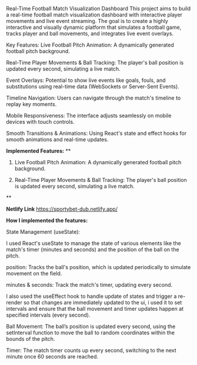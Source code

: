 Real-Time Football Match Visualization Dashboard
This project aims to build a real-time football match visualization dashboard with interactive player movements and live event streaming. The goal is to create a highly interactive and visually dynamic platform that simulates a football game, tracks player and ball movements, and integrates live event overlays.

Key Features:
Live Football Pitch Animation: A dynamically generated football pitch background.

Real-Time Player Movements & Ball Tracking: The player's ball position is updated every second, simulating a live match.

Event Overlays: Potential to show live events like goals, fouls, and substitutions using real-time data (WebSockets or Server-Sent Events).

Timeline Navigation: Users can navigate through the match's timeline to replay key moments.

Mobile Responsiveness: The interface adjusts seamlessly on mobile devices with touch controls.

Smooth Transitions & Animations: Using React's state and effect hooks for smooth animations and real-time updates.


**Implemented Features:**
**
1. Live Football Pitch Animation: A dynamically generated football pitch background.

2. Real-Time Player Movements & Ball Tracking: The player's ball position is updated every second, simulating a live match.

**

**Netlify Link**
https://sportybet-dub.netlify.app/


**How I implemented the features:**

State Management (useState):

I used React's useState to manage the state of various elements like the match's timer (minutes and seconds) and the position of the ball on the pitch.

position: Tracks the ball's position, which is updated periodically to simulate movement on the field.

minutes & seconds: Track the match's timer, updating every second.


I also used the useEffect hook to handle update of states and trigger a re-render so that changes are immediately updated to the ui, i used it to set intervals and ensure that the ball movement and timer updates happen at specified intervals (every second).

Ball Movement: The ball’s position is updated every second, using the setInterval function to move the ball to random coordinates within the bounds of the pitch.

Timer: The match timer counts up every second, switching to the next minute once 60 seconds are reached.
